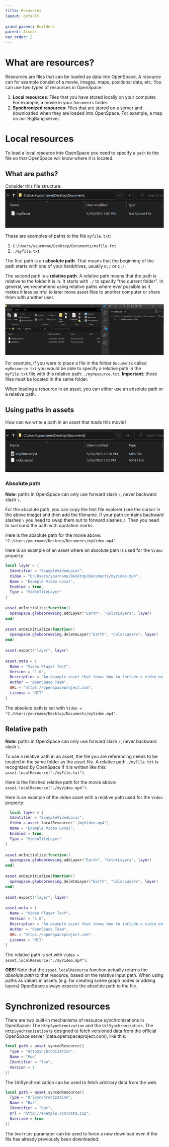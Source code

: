 ```yaml
---
title: Resources
layout: default

grand_parent: Builders
parent: Assets
nav_order: 2
---
```


# What are resources?

Resources are files that can be loaded as data into OpenSpace. A resource can for example consist of a movie, images, maps, positional data, etc. You can use two types of resources in OpenSpace:

1. **Local resources**: Files that you have stored locally on your computer. For example, a movie in your `Documents` folder.
1. **Synchronized resources**: Files that are stored on a server and downloaded when they are loaded into OpenSpace. For example, a map on our BigBang server.

# Local resources

To load a local resource into OpenSpace you need to specify a `path` to the file so that OpenSpace will know where it is located.

## What are paths?

Consider this file structure:
![A folder with a file](/assets/images/path_folder.png)

These are examples of paths to the file `myfile.txt`:

1. `C:/Users/yourname/Desktop/Documents/myfile.txt`
1. `./myfile.txt`

The first path is an **absolute path**. That means that the beginning of the path starts with one of your harddrives, usually `D:/` or `C:/`.

The second path is a **relative path**. A relative path means that the path is relative to the folder it is in. It starts with `./` to specify "the current folder".  In general, we recommend using relative paths where ever possible as it makes it less painful to later move asset files to another computer or share them with another user.

![A file referencing another file in the same folder](/assets/images/relative_path_folder.png)

For example, if you were to place a file in the folder `Documents` called `myResource.txt` you would be able to specify a relative path in the `myfile.txt` file with this relative path: `./myResource.txt`. **Important**: these files must be located in the same folder.

When loading a resource in an asset, you can either use an absolute path or a relative path.

## Using paths in assets

How can we write a path in an asset that loads this movie?

![An asset and a file in the same folder](/assets/images/asset_path.png)

### Absolute path

**Note**: paths in OpenSpace can only use forward slash `/`, never backward slash `\`.

For the absolute path, you can copy the text file explorer (see the cursor in the above image) and then add the filename. If your path contains backward slashes `\` you need to swap them out to forward slashes `/`. Then you need to surround the path with quotation marks.

Here is the absolute path for the movie above: `"C:/Users/yourname/Desktop/Documents/myVideo.mp4"`.

Here is an example of an asset where an absolute path is used for the `Video` property:

```lua
local layer = {
  Identifier = "ExampleVideoLocal",
  Video = "C:/Users/yourname/Desktop/Documents/myVideo.mp4",
  Name = "Example Video Local",
  Enabled = true,
  Type = "VideoTileLayer"
}

asset.onInitialize(function()
  openspace.globebrowsing.addLayer("Earth", "ColorLayers", layer)
end)

asset.onDeinitialize(function()
  openspace.globebrowsing.deleteLayer("Earth", "ColorLayers", layer)
end)

asset.export("layer", layer)

asset.meta = {
  Name = "Video Player Test",
  Version = "1.0",
  Description = "An example asset that shows how to include a video on Earth",
  Author = "OpenSpace Team",
  URL = "https://openspaceproject.com",
  License = "MIT"
}
```

The absolute path is set with `Video = "C:/Users/yourname/Desktop/Documents/myVideo.mp4"`.

## Relative path

**Note**: paths in OpenSpace can only use forward slash `/`, never backward slash `\`.

To use a relative path in an asset, the file you are referencing needs to be located in the same folder as the asset file. A relative path `./myFile.txt` is recognized by OpenSpace if it is written like this: `asset.localResource("./myFile.txt")`.

Here is the finished relative path for the movie above: `asset.localResource("./myVideo.mp4")`.

Here is an example of the video asset with a relative path used for the `Video` property:

```lua
  local layer = {
  Identifier = "ExampleVideoLocal",
  Video = asset.localResource("./myVideo.mp4"),
  Name = "Example Video Local",
  Enabled = true,
  Type = "VideoTileLayer"
}

asset.onInitialize(function()
  openspace.globebrowsing.addLayer("Earth", "ColorLayers", layer)
end)

asset.onDeinitialize(function()
  openspace.globebrowsing.deleteLayer("Earth", "ColorLayers", layer)
end)

asset.export("layer", layer)

asset.meta = {
  Name = "Video Player Test",
  Version = "1.0",
  Description = "An example asset that shows how to include a video on Earth",
  Author = "OpenSpace Team",
  URL = "https://openspaceproject.com",
  License = "MIT"
}
```

The relative path is set with `Video = asset.localResource("./myVideo.mp4")`.

**OBS!** Note that the `asset.localResource` function actually returns the *absolute path* to that resource, based on the relative input path. When using paths as values in assets (e.g. for creating scene graph nodes or adding layers) OpenSpace always expects the absolute path to the file.

# Synchronized resources

There are two built-in mechanisms of resource synchronizations in OpenSpace: The `HttpSynchronization` and the `UrlSynchronization`. The `HttpSynchronization` is designed to fetch versioned data from the official OpenSpace server (data.openspaceproject.com), like this:

```lua
local path = asset.syncedResource({
  Type = "HttpSynchronization",
  Name = "Foo"
  Identifier = "foo",
  Version = 1
})
```

The UrlSynchronization can be used to fetch arbitrary data from the web.

```lua
local path = asset.syncedResource({
  Type = "UrlSynchronization",
  Name = "Bar",
  Identifier = "bar",
  Url = "http://example.com/data.zip",
  Override = true
})
```

The `Override` paramater can be used to force a new download even if the file has already previously been downloaded.
